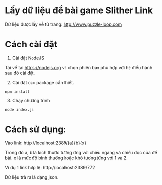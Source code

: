 # Lấy dữ liệu đề bài game Slither Link
Dữ liệu được lấy về từ trang: http://www.puzzle-loop.com

# Cách cài đặt

1. Cài đặt NodeJS

Tải về tại https://nodejs.org và chọn phiên bản phù hợp với hệ điều hành sau đó cài đặt.

2. Cài đặt các package cần thiết.

`npm install`

3. Chạy chương trình

`node index.js`

# Cách sử dụng:

Vào link: http://localhost:2389/{a}{b}{x}

Trong đó a, b là kích thước tương ứng với chiều ngang và chiều dọc của đề bài. x là mức độ bình thường hoặc khó tương tứng với 1 và 2.

Ví dụ 1 link hợp lệ: http://localhost:2389/772

Dữ liệu trả ra là dạng json.
